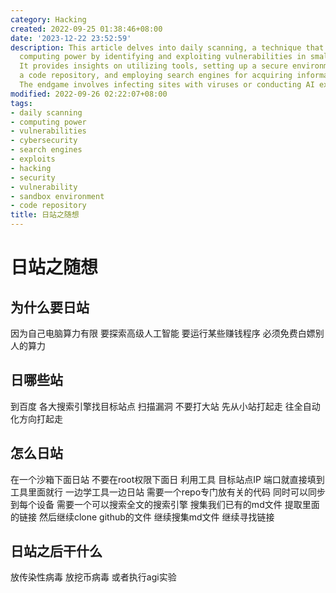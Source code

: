 ```yaml
---
category: Hacking
created: 2022-09-25 01:38:46+08:00
date: '2023-12-22 23:52:59'
description: This article delves into daily scanning, a technique that leverages free
  computing power by identifying and exploiting vulnerabilities in smaller websites.
  It provides insights on utilizing tools, setting up a secure environment, creating
  a code repository, and employing search engines for acquiring information and links.
  The endgame involves infecting sites with viruses or conducting AI experiments.
modified: 2022-09-26 02:22:07+08:00
tags:
- daily scanning
- computing power
- vulnerabilities
- cybersecurity
- search engines
- exploits
- hacking
- security
- vulnerability
- sandbox environment
- code repository
title: 日站之随想
---
```


# 日站之随想

## 为什么要日站
因为自己电脑算力有限 要探索高级人工智能 要运行某些赚钱程序 必须免费白嫖别人的算力

## 日哪些站
到百度 各大搜索引擎找目标站点 扫描漏洞 不要打大站 先从小站打起走 往全自动化方向打起走

## 怎么日站
在一个沙箱下面日站 不要在root权限下面日
利用工具 目标站点IP 端口就直接填到工具里面就行 一边学工具一边日站
需要一个repo专门放有关的代码 同时可以同步到每个设备
需要一个可以搜索全文的搜索引擎 搜集我们已有的md文件 提取里面的链接 然后继续clone github的文件 继续搜集md文件 继续寻找链接

## 日站之后干什么
放传染性病毒 放挖币病毒 或者执行agi实验
